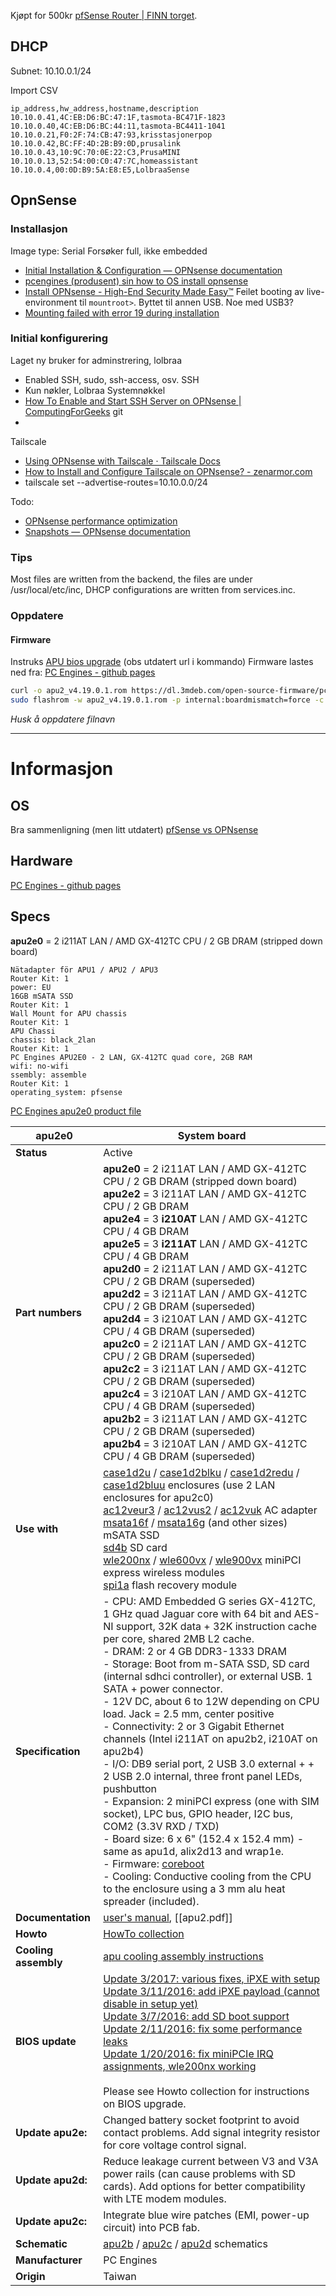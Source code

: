 Kjøpt for 500kr [pfSense Router | FINN torget](https://www.finn.no/bap/forsale/ad.html?finnkode=368495987).

## DHCP
Subnet: 10.10.0.1/24

Import CSV
```csv
ip_address,hw_address,hostname,description
10.10.0.41,4C:EB:D6:BC:47:1F,tasmota-BC471F-1823
10.10.0.40,4C:EB:D6:BC:44:11,tasmota-BC4411-1041
10.10.0.21,F0:2F:74:CB:47:93,krisstasjonerpop
10.10.0.42,BC:FF:4D:2B:B9:0D,prusalink
10.10.0.43,10:9C:70:0E:22:C3,PrusaMINI
10.10.0.13,52:54:00:C0:47:7C,homeassistant
10.10.0.4,00:0D:B9:5A:E8:E5,LolbraaSense
```

## OpnSense
### Installasjon
Image type: Serial
Forsøker full, ikke embedded
- [Initial Installation & Configuration — OPNsense  documentation](https://docs.opnsense.org/manual/install.html#)
- [pcengines (produsent) sin how to OS install opnsense](http://pcengines.ch/howto.php#OS_installation)
- [Install OPNsense - High-End Security Made Easy™](https://opnsense.org/users/get-started/)
Feilet booting av live-environment til `mountroot>`. Byttet til annen USB. Noe med USB3?
- [Mounting failed with error 19 during installation](https://forum.opnsense.org/index.php?topic=10097.0)
### Initial konfigurering
Laget ny bruker for adminstrering, lolbraa
- Enabled SSH, sudo, ssh-access, osv.
SSH
- Kun nøkler, Lolbraa Systemnøkkel
- [How To Enable and Start SSH Server on OPNsense | ComputingForGeeks](https://computingforgeeks.com/how-to-enable-and-start-ssh-server-on-opnsense/)
git
- 

Tailscale
- [Using OPNsense with Tailscale · Tailscale Docs](https://tailscale.com/kb/1097/install-opnsense)
- [How to Install and Configure Tailscale on OPNsense? - zenarmor.com](https://www.zenarmor.com/docs/network-security-tutorials/how-to-install-and-configure-tailscale-on-opnsense)
- tailscale set --advertise-routes=10.10.0.0/24 

Todo:
- [OPNsense performance optimization](https://teklager.se/en/knowledge-base/opnsense-performance-optimization/)
- [Snapshots — OPNsense  documentation](https://docs.opnsense.org/manual/snapshots.html)
### Tips
Most files are written from the backend, the files are under /usr/local/etc/inc, DHCP configurations are written from services.inc.

### Oppdatere
#### Firmware
Instruks [APU bios upgrade](https://teklager.se/en/knowledge-base/apu-bios-upgrade/) (obs utdatert url i kommando)
Firmware lastes ned fra: [PC Engines - github pages](https://pcengines.github.io/) 
```sh
curl -o apu2_v4.19.0.1.rom https://dl.3mdeb.com/open-source-firmware/pcengines/apu2/apu2_v4.19.0.1.rom
sudo flashrom -w apu2_v4.19.0.1.rom -p internal:boardmismatch=force -c W25Q64BV/W25Q64CV/W25Q64FV
```
*Husk å oppdatere filnavn*


---

# Informasjon
## OS
Bra sammenligning (men litt utdatert) [pfSense vs OPNsense](https://teklager.se/en/pfsense-vs-opnsense/)
## Hardware
[PC Engines - github pages](https://pcengines.github.io/)
## Specs
**apu2e0** = 2 i211AT LAN / AMD GX-412TC CPU / 2 GB DRAM (stripped down board)
```
Nätadapter för APU1 / APU2 / APU3
Router Kit: 1
power: EU
16GB mSATA SSD
Router Kit: 1
Wall Mount for APU chassis
Router Kit: 1
APU Chassi
chassis: black_2lan
Router Kit: 1
PC Engines APU2E0 - 2 LAN, GX-412TC quad core, 2GB RAM
wifi: no-wifi
ssembly: assemble
Router Kit: 1
operating_system: pfsense
```

[PC Engines apu2e0 product file](https://pcengines.ch/apu2e0.htm)

| apu2e0               | System board                                                                                                                                                                                                                                                                                                                                                                                                                                                                                                                                                                                                                                                                                                                                                                                                                                                                                                                                                                     |
| -------------------- | -------------------------------------------------------------------------------------------------------------------------------------------------------------------------------------------------------------------------------------------------------------------------------------------------------------------------------------------------------------------------------------------------------------------------------------------------------------------------------------------------------------------------------------------------------------------------------------------------------------------------------------------------------------------------------------------------------------------------------------------------------------------------------------------------------------------------------------------------------------------------------------------------------------------------------------------------------------------------------- |
| **Status**           | Active                                                                                                                                                                                                                                                                                                                                                                                                                                                                                                                                                                                                                                                                                                                                                                                                                                                                                                                                                                           |
| **Part numbers**     | **apu2e0** = 2 i211AT LAN / AMD GX-412TC CPU / 2 GB DRAM (stripped down board)  <br>**apu2e2** = 3 i211AT LAN / AMD GX-412TC CPU / 2 GB DRAM  <br>**apu2e4** = 3 **i210AT** LAN / AMD GX-412TC CPU / 4 GB DRAM  <br>**apu2e5** = 3 **i211AT** LAN / AMD GX-412TC CPU / 4 GB DRAM  <br>**apu2d0** = 2 i211AT LAN / AMD GX-412TC CPU / 2 GB DRAM (superseded)  <br>**apu2d2** = 3 i211AT LAN / AMD GX-412TC CPU / 2 GB DRAM (superseded)  <br>**apu2d4** = 3 i210AT LAN / AMD GX-412TC CPU / 4 GB DRAM (superseded)  <br>**apu2c0** = 2 i211AT LAN / AMD GX-412TC CPU / 2 GB DRAM (superseded)  <br>**apu2c2** = 3 i211AT LAN / AMD GX-412TC CPU / 2 GB DRAM (superseded)  <br>**apu2c4** = 3 i210AT LAN / AMD GX-412TC CPU / 4 GB DRAM (superseded)  <br>**apu2b2** = 3 i211AT LAN / AMD GX-412TC CPU / 2 GB DRAM (superseded)  <br>**apu2b4** = 3 i210AT LAN / AMD GX-412TC CPU / 4 GB DRAM (superseded)                                                                         |
| **Use with**         | [case1d2u](https://pcengines.ch/case1d2u.htm) / [case1d2blku](https://pcengines.ch/case1d2blku.htm) / [case1d2redu](https://pcengines.ch/case1d2redu.htm) / [case1d2bluu](https://pcengines.ch/case1d2bluu.htm) enclosures (use 2 LAN enclosures for apu2c0)  <br>[ac12veur3](https://pcengines.ch/ac12veur3.htm) / [ac12vus2](https://pcengines.ch/ac12vus2.htm) / [ac12vuk](https://pcengines.ch/ac12vuk.htm) AC adapter  <br>[msata16f](https://pcengines.ch/msata16f.htm) / [msata16g](https://pcengines.ch/msata16g.htm) (and other sizes) mSATA SSD  <br>[sd4b](https://pcengines.ch/sd4b.htm) SD card  <br>[wle200nx](https://pcengines.ch/wle200nx.htm) / [wle600vx](https://pcengines.ch/wle600vx.htm) / [wle900vx](https://pcengines.ch/wle900vx.htm) miniPCI express wireless modules  <br>[spi1a](https://pcengines.ch/spi1a.htm) flash recovery module                                                                                                              |
| **Specification**    | - CPU: AMD Embedded G series GX-412TC, 1 GHz quad Jaguar core with 64 bit and AES-NI support, 32K data + 32K instruction cache per core, shared 2MB L2 cache.<br>- DRAM: 2 or 4 GB DDR3-1333 DRAM<br>- Storage: Boot from m-SATA SSD, SD card (internal sdhci controller), or external USB. 1 SATA + power connector.<br>- 12V DC, about 6 to 12W depending on CPU load. Jack = 2.5 mm, center positive<br>- Connectivity: 2 or 3 Gigabit Ethernet channels (Intel i211AT on apu2b2, i210AT on apu2b4)<br>- I/O: DB9 serial port, 2 USB 3.0 external + + 2 USB 2.0 internal, three front panel LEDs, pushbutton<br>- Expansion: 2 miniPCI express (one with SIM socket), LPC bus, GPIO header, I2C bus, COM2 (3.3V RXD / TXD)<br>- Board size: 6 x 6" (152.4 x 152.4 mm) - same as apu1d, alix2d13 and wrap1e.<br>- Firmware: [coreboot](https://pcengines.github.io/)<br>- Cooling: Conductive cooling from the CPU to the enclosure using a 3 mm alu heat spreader (included). |
| **Documentation**    | [user's manual](https://pcengines.ch/pdf/apu2.pdf), [[apu2.pdf]]                                                                                                                                                                                                                                                                                                                                                                                                                                                                                                                                                                                                                                                                                                                                                                                                                                                                                                                 |
| **Howto**            | [HowTo collection](http://pcengines.ch/howto.php#home)                                                                                                                                                                                                                                                                                                                                                                                                                                                                                                                                                                                                                                                                                                                                                                                                                                                                                                                           |
| **Cooling assembly** | [apu cooling assembly instructions](https://pcengines.ch/apucool.htm)                                                                                                                                                                                                                                                                                                                                                                                                                                                                                                                                                                                                                                                                                                                                                                                                                                                                                                            |
| **BIOS update**      | [Update 3/2017: various fixes, iPXE with setup  <br>](https://pcengines.ch/file/apu2_v4.0.7.rom.zip)[Update 3/11/2016: add iPXE payload (cannot disable in setup yet)  <br>](https://pcengines.ch/file/apu2_160311.zip)[Update 3/7/2016: add SD boot support](https://pcengines.ch/file/apu2_160307.zip)  <br>[Update 2/11/2016: fix some performance leaks](https://pcengines.ch/file/apu2_160211.zip)  <br>[Update 1/20/2016: fix miniPCIe IRQ assignments, wle200nx working](https://pcengines.ch/file/apu2_160120.zip)<br><br>Please see Howto collection for instructions on BIOS upgrade.                                                                                                                                                                                                                                                                                                                                                                                  |
| **Update apu2e:**    | Changed battery socket footprint to avoid contact problems. Add signal integrity resistor for core voltage control signal.                                                                                                                                                                                                                                                                                                                                                                                                                                                                                                                                                                                                                                                                                                                                                                                                                                                       |
| **Update apu2d:**    | Reduce leakage current between V3 and V3A power rails (can cause problems with SD cards). Add options for better compatibility with LTE modem modules.                                                                                                                                                                                                                                                                                                                                                                                                                                                                                                                                                                                                                                                                                                                                                                                                                           |
| **Update apu2c:**    | Integrate blue wire patches (EMI, power-up circuit) into PCB fab.                                                                                                                                                                                                                                                                                                                                                                                                                                                                                                                                                                                                                                                                                                                                                                                                                                                                                                                |
| **Schematic**        | [apu2b](https://pcengines.ch/schema/apu2b.pdf) / [apu2c](https://pcengines.ch/schema/apu2c.pdf) / [apu2d](https://pcengines.ch/schema/apu2d.pdf) schematics                                                                                                                                                                                                                                                                                                                                                                                                                                                                                                                                                                                                                                                                                                                                                                                                                      |
| **Manufacturer**     | PC Engines                                                                                                                                                                                                                                                                                                                                                                                                                                                                                                                                                                                                                                                                                                                                                                                                                                                                                                                                                                       |
| **Origin**           | Taiwan                                                                                                                                                                                                                                                                                                                                                                                                                                                                                                                                                                                                                                                                                                                                                                                                                                                                                                                                                                           |